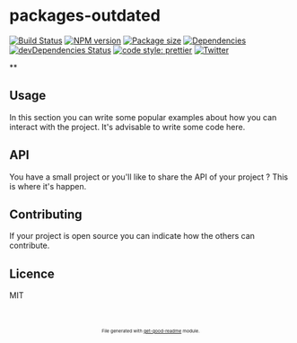 # packages-outdated
[![Build Status](https://travis-ci.com/luctst/packages-outdated.svg?branch=master)](https://travis-ci.com/luctst/packages-outdated)
[![NPM version](https://img.shields.io/npm/v/packages-outdated)](https://img.shields.io/npm/v/packages-outdated)
[![Package size](https://img.shields.io/bundlephobia/min/packages-outdated)](https://img.shields.io/bundlephobia/min/packages-outdated)
[![Dependencies](https://img.shields.io/david/luctst/packages-outdated.svg?style=popout-square)](https://david-dm.org/luctst/packages-outdated)
[![devDependencies Status](https://david-dm.org/luctst/packages-outdated/dev-status.svg?style=flat-square)](https://david-dm.org/luctst/packages-outdated?type=dev)
[![code style: prettier](https://img.shields.io/badge/code_style-prettier-ff69b4.svg?style=flat-square)](https://github.com/prettier/prettier)
[![Twitter](https://img.shields.io/twitter/follow/luctstt.svg?label=Follow&style=social)](https://twitter.com/luctstt)

**

## Usage
In this section you can write some popular examples about how you can interact with the project. It's advisable to write some code here.

## API
You have a small project or you'll like to share the API of your project ? This is where it's happen.

## Contributing
If your project is open source you can indicate how the others can contribute.

## Licence
MIT

<p style="font-size:8px;text-align:center;margin-top:50px;">File generated with <a href="https://github.com/luctst/get-good-readme">get-good-readme</a> module.</p>
